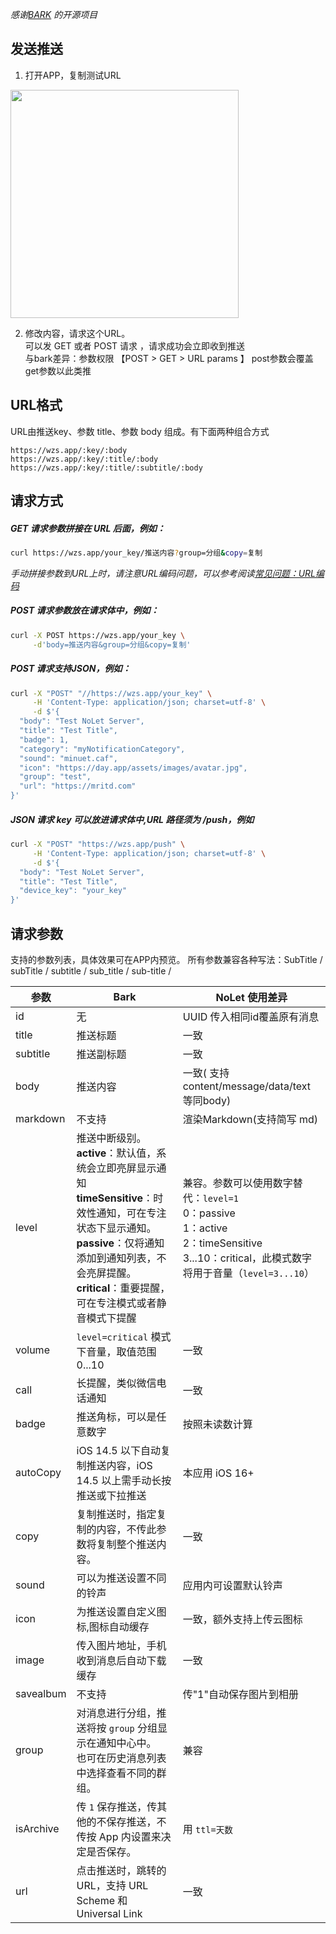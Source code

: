  *感谢[BARK](https://github.com/Finb/Bark) 的开源项目*

## 发送推送 
1. 打开APP，复制测试URL 

<img src="../_media/example.png" width=365 />

2. 修改内容，请求这个URL。<br>
可以发 GET 或者 POST 请求 ，请求成功会立即收到推送 <br>
与bark差异：参数权限 【POST > GET > URL params 】 post参数会覆盖get参数以此类推

## URL格式
URL由推送key、参数 title、参数 body 组成。有下面两种组合方式

```
https://wzs.app/:key/:body 
https://wzs.app/:key/:title/:body 
https://wzs.app/:key/:title/:subtitle/:body

```

## 请求方式
##### GET 请求参数拼接在 URL 后面，例如：
```sh
curl https://wzs.app/your_key/推送内容?group=分组&copy=复制
```
*手动拼接参数到URL上时，请注意URL编码问题，可以参考阅读[常见问题：URL编码](/faq?id=%e6%8e%a8%e9%80%81%e7%89%b9%e6%ae%8a%e5%ad%97%e7%ac%a6%e5%af%bc%e8%87%b4%e6%8e%a8%e9%80%81%e5%a4%b1%e8%b4%a5%ef%bc%8c%e6%af%94%e5%a6%82-%e6%8e%a8%e9%80%81%e5%86%85%e5%ae%b9%e5%8c%85%e5%90%ab%e9%93%be%e6%8e%a5%ef%bc%8c%e6%88%96%e6%8e%a8%e9%80%81%e5%bc%82%e5%b8%b8-%e6%af%94%e5%a6%82-%e5%8f%98%e6%88%90%e7%a9%ba%e6%a0%bc)*

##### POST 请求参数放在请求体中，例如：
```sh
curl -X POST https://wzs.app/your_key \
     -d'body=推送内容&group=分组&copy=复制'
```
##### POST 请求支持JSON，例如：
```sh
curl -X "POST" "//https://wzs.app/your_key" \
     -H 'Content-Type: application/json; charset=utf-8' \
     -d $'{
  "body": "Test NoLet Server",
  "title": "Test Title",
  "badge": 1,
  "category": "myNotificationCategory",
  "sound": "minuet.caf",
  "icon": "https://day.app/assets/images/avatar.jpg",
  "group": "test",
  "url": "https://mritd.com"
}'
```

##### JSON 请求 key 可以放进请求体中,URL 路径须为 /push，例如
```sh
curl -X "POST" "https://wzs.app/push" \
     -H 'Content-Type: application/json; charset=utf-8' \
     -d $'{
  "body": "Test NoLet Server",
  "title": "Test Title",
  "device_key": "your_key"
}'
```

## 请求参数
支持的参数列表，具体效果可在APP内预览。
所有参数兼容各种写法：SubTitle / subTitle / subtitle / sub_title / sub-title /

| 参数 | Bark | NoLet 使用差异 |
| ----- | ----------- | ----------- |
| id | 无 | UUID 传入相同id覆盖原有消息 |
| title | 推送标题 | 一致 |
| subtitle | 推送副标题 | 一致 |
| body | 推送内容 | 一致( 支持 content/message/data/text 等同body) |
| markdown | 不支持 | 渲染Markdown(支持简写 md) |
| level | 推送中断级别。<br>**active**：默认值，系统会立即亮屏显示通知<br>**timeSensitive**：时效性通知，可在专注状态下显示通知。<br>**passive**：仅将通知添加到通知列表，不会亮屏提醒。<br>**critical**：重要提醒，可在专注模式或者静音模式下提醒 | 兼容。参数可以使用数字替代：`level=1`<br>0：passive<br>1：active<br>2：timeSensitive<br>3...10：critical，此模式数字将用于音量（`level=3...10`） |
| volume | `level=critical` 模式下音量，取值范围 0...10 | 一致 |
| call | 长提醒，类似微信电话通知 | 一致 |
| badge | 推送角标，可以是任意数字 | 按照未读数计算 |
| autoCopy | iOS 14.5 以下自动复制推送内容，iOS 14.5 以上需手动长按推送或下拉推送 | 本应用 iOS 16+ |
| copy | 复制推送时，指定复制的内容，不传此参数将复制整个推送内容。 | 一致 |
| sound | 可以为推送设置不同的铃声 | 应用内可设置默认铃声 |
| icon | 为推送设置自定义图标,图标自动缓存 | 一致，额外支持上传云图标 |
| image | 传入图片地址，手机收到消息后自动下载缓存 | 一致 |
| savealbum | 不支持 | 传"1"自动保存图片到相册 |
| group | 对消息进行分组，推送将按 `group` 分组显示在通知中心中。<br>也可在历史消息列表中选择查看不同的群组。 | 兼容 |
| isArchive | 传 `1` 保存推送，传其他的不保存推送，不传按 App 内设置来决定是否保存。 | 用 `ttl=天数` |
| url | 点击推送时，跳转的 URL，支持 URL Scheme 和 Universal Link | 一致 |
